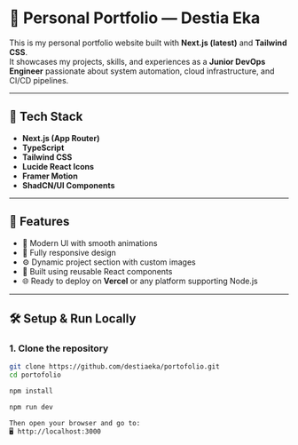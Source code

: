 # 💼 Personal Portfolio — Destia Eka

This is my personal portfolio website built with **Next.js (latest)** and **Tailwind CSS**.  
It showcases my projects, skills, and experiences as a **Junior DevOps Engineer** passionate about system automation, cloud infrastructure, and CI/CD pipelines.

---

## 🚀 Tech Stack

- **Next.js (App Router)**
- **TypeScript**
- **Tailwind CSS**
- **Lucide React Icons**
- **Framer Motion**
- **ShadCN/UI Components**


---

## 🧠 Features

- 💫 Modern UI with smooth animations  
- 📱 Fully responsive design  
- ⚙️ Dynamic project section with custom images  
- 🧩 Built using reusable React components  
- 🌐 Ready to deploy on **Vercel** or any platform supporting Node.js  

---

## 🛠️ Setup & Run Locally

### 1. Clone the repository
```bash
git clone https://github.com/destiaeka/portofolio.git
cd portofolio

npm install

npm run dev

Then open your browser and go to:
🖥️ http://localhost:3000
